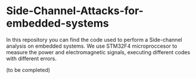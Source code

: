 # Side-Channel-Attacks-for-embedded-systems

In this repository you can find the code used to perform a Side-channel analysis on embedded systems. We use STM32F4 microproccesor to measure the power and electromagnetic signals, executing different codes with different errors.

(to be completed)
